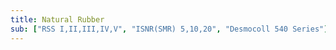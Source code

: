 ```yaml
---
title: Natural Rubber
sub: ["RSS I,II,III,IV,V", "ISNR(SMR) 5,10,20", "Desmocoll 540 Series"]
---
```

